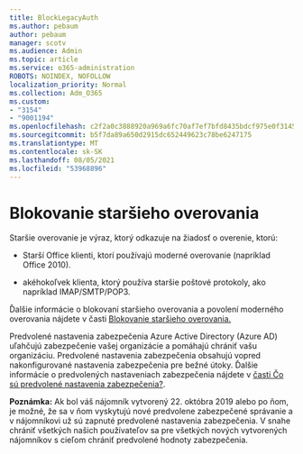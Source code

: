 ```yaml
---
title: BlockLegacyAuth
ms.author: pebaum
author: pebaum
manager: scotv
ms.audience: Admin
ms.topic: article
ms.service: o365-administration
ROBOTS: NOINDEX, NOFOLLOW
localization_priority: Normal
ms.collection: Adm_O365
ms.custom:
- "3154"
- "9001194"
ms.openlocfilehash: c2f2a0c3888920a969a6fc70af7ef7bfd8435bdcf975e0f31452b5da85e3a208
ms.sourcegitcommit: b5f7da89a650d2915dc652449623c78be6247175
ms.translationtype: MT
ms.contentlocale: sk-SK
ms.lasthandoff: 08/05/2021
ms.locfileid: "53968896"
---
```

# <a name="blocking-legacy-authentication"></a>Blokovanie staršieho overovania

Staršie overovanie je výraz, ktorý odkazuje na žiadosť o overenie, ktorú:

- Starší Office klienti, ktorí používajú moderné overovanie (napríklad Office 2010).

- akéhokoľvek klienta, ktorý používa staršie poštové protokoly, ako napríklad IMAP/SMTP/POP3.

Ďalšie informácie o blokovaní staršieho overovania a povolení moderného overovania nájdete v časti [Blokovanie staršieho overovania.](https://docs.microsoft.com/azure/active-directory/conditional-access/concept-conditional-access-block-legacy-authentication)

Predvolené nastavenia zabezpečenia Azure Active Directory (Azure AD) uľahčujú zabezpečenie vašej organizácie a pomáhajú chrániť vašu organizáciu. Predvolené nastavenia zabezpečenia obsahujú vopred nakonfigurované nastavenia zabezpečenia pre bežné útoky.
Ďalšie informácie o predvolených nastaveniach zabezpečenia nájdete v [časti Čo sú predvolené nastavenia zabezpečenia?](https://docs.microsoft.com/azure/active-directory/fundamentals/concept-fundamentals-security-defaults). 

**Poznámka:** Ak bol váš nájomník vytvorený 22. októbra 2019 alebo po ňom, je možné, že sa v ňom vyskytujú nové predvolene zabezpečené správanie a v nájomníkovi už sú zapnuté predvolené nastavenia zabezpečenia.  V snahe chrániť všetkých našich používateľov sa pre všetkých nových vytvorených nájomníkov s cieľom chrániť predvolené hodnoty zabezpečenia.
